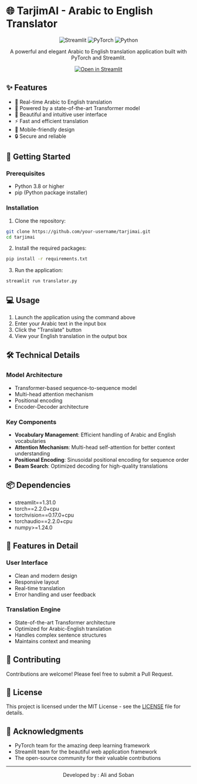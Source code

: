 ﻿# 🌐 TarjimAI - Arabic to English Translator

<div align="center">

![Streamlit](https://img.shields.io/badge/Streamlit-FF4B4B?style=for-the-badge&logo=streamlit&logoColor=white)
![PyTorch](https://img.shields.io/badge/PyTorch-EE4C2C?style=for-the-badge&logo=pytorch&logoColor=white)
![Python](https://img.shields.io/badge/Python-3.8+-blue?style=for-the-badge&logo=python&logoColor=white)

A powerful and elegant Arabic to English translation application built with PyTorch and Streamlit.

[![Open in Streamlit](https://static.streamlit.io/badges/streamlit_badge_black_white.svg)](https://share.streamlit.io/your-username/your-repo/main/translator.py)

</div>

## ✨ Features

- 🔄 Real-time Arabic to English translation
- 🧠 Powered by a state-of-the-art Transformer model
- 🎨 Beautiful and intuitive user interface
- ⚡ Fast and efficient translation
- 📱 Mobile-friendly design
- 🔒 Secure and reliable

## 🚀 Getting Started

### Prerequisites

- Python 3.8 or higher
- pip (Python package installer)

### Installation

1. Clone the repository:
```bash
git clone https://github.com/your-username/tarjimai.git
cd tarjimai
```

2. Install the required packages:
```bash
pip install -r requirements.txt
```

3. Run the application:
```bash
streamlit run translator.py
```

## 💻 Usage

1. Launch the application using the command above
2. Enter your Arabic text in the input box
3. Click the "Translate" button
4. View your English translation in the output box

## 🛠️ Technical Details

### Model Architecture

- Transformer-based sequence-to-sequence model
- Multi-head attention mechanism
- Positional encoding
- Encoder-Decoder architecture

### Key Components

- **Vocabulary Management**: Efficient handling of Arabic and English vocabularies
- **Attention Mechanism**: Multi-head self-attention for better context understanding
- **Positional Encoding**: Sinusoidal positional encoding for sequence order
- **Beam Search**: Optimized decoding for high-quality translations

## 📦 Dependencies

- streamlit==1.31.0
- torch==2.2.0+cpu
- torchvision==0.17.0+cpu
- torchaudio==2.2.0+cpu
- numpy>=1.24.0

## 🌟 Features in Detail

### User Interface
- Clean and modern design
- Responsive layout
- Real-time translation
- Error handling and user feedback

### Translation Engine
- State-of-the-art Transformer architecture
- Optimized for Arabic-English translation
- Handles complex sentence structures
- Maintains context and meaning

## 🤝 Contributing

Contributions are welcome! Please feel free to submit a Pull Request.

## 📝 License

This project is licensed under the MIT License - see the [LICENSE](LICENSE) file for details.

## 🙏 Acknowledgments

- PyTorch team for the amazing deep learning framework
- Streamlit team for the beautiful web application framework
- The open-source community for their valuable contributions

---

<div align="center">
Developed by : Ali and Soban
</div>
